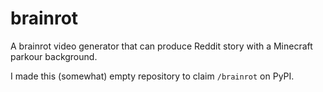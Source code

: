 # brainrot

A brainrot video generator that can produce Reddit story with a Minecraft parkour background.

I made this (somewhat) empty repository to claim `/brainrot` on PyPI.